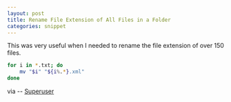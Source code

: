 ```yaml
---
layout: post
title: Rename File Extension of All Files in a Folder
categories: snippet
---
```


This was very useful when I needed to rename the file extension of over 150 files.

```bash
for i in *.txt; do
    mv "$i" "${i%.*}.xml"
done
```

via -- [Superuser](http://superuser.com/a/409812)